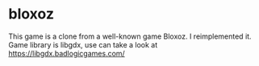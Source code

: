 # bloxoz
This game is a clone from a well-known game Bloxoz. I reimplemented it.
Game library is libgdx, use can take a look at https://libgdx.badlogicgames.com/
